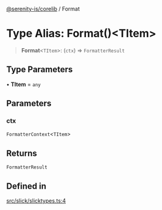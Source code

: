[@serenity-is/corelib](../README.md) / Format

# Type Alias: Format()\<TItem\>

> **Format**\<`TItem`\>: (`ctx`) => `FormatterResult`

## Type Parameters

• **TItem** = `any`

## Parameters

### ctx

`FormatterContext`\<`TItem`\>

## Returns

`FormatterResult`

## Defined in

[src/slick/slicktypes.ts:4](https://github.com/serenity-is/serenity/blob/master/packages/corelib/src/slick/slicktypes.ts#L4)
